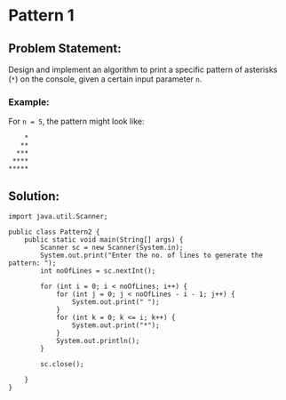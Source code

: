 # Pattern 1

## Problem Statement:

Design and implement an algorithm to print a specific pattern of asterisks (```*```) on the console, given a certain input parameter ```n```.

### Example:

For ```n = 5```, the pattern might look like:

```
    *
   **
  ***
 ****
*****
```

## Solution:

```
import java.util.Scanner;

public class Pattern2 {
    public static void main(String[] args) {
        Scanner sc = new Scanner(System.in);
        System.out.print("Enter the no. of lines to generate the pattern: ");
        int noOfLines = sc.nextInt();

        for (int i = 0; i < noOfLines; i++) {
            for (int j = 0; j < noOfLines - i - 1; j++) {
                System.out.print(" ");
            }
            for (int k = 0; k <= i; k++) {
                System.out.print("*");
            }
            System.out.println();
        }

        sc.close();

    }
}
```
